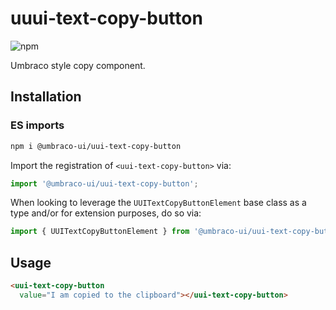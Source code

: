 # uuui-text-copy-button

![npm](https://img.shields.io/npm/v/@umbraco-ui/uui-text-copy-button?logoColor=%231B264F)

Umbraco style copy component.

## Installation

### ES imports

```zsh
npm i @umbraco-ui/uui-text-copy-button
```

Import the registration of `<uui-text-copy-button>` via:

```javascript
import '@umbraco-ui/uui-text-copy-button';
```

When looking to leverage the `UUITextCopyButtonElement` base class as a type and/or for extension purposes, do so via:

```javascript
import { UUITextCopyButtonElement } from '@umbraco-ui/uui-text-copy-button';
```

## Usage

```html
<uui-text-copy-button
  value="I am copied to the clipboard"></uui-text-copy-button>
```

